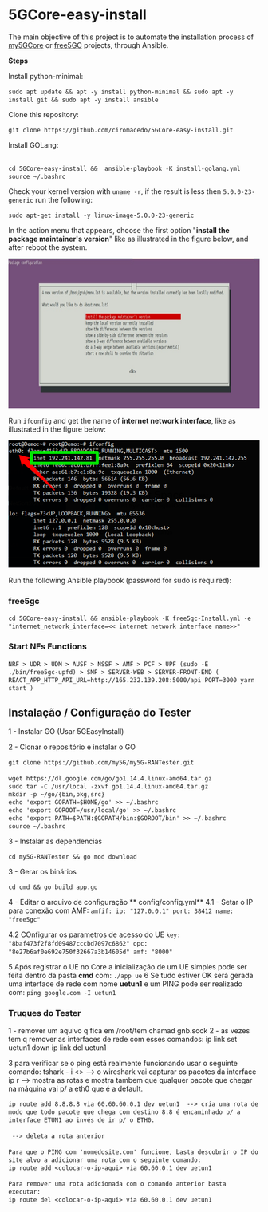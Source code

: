
# 5GCore-easy-install

The main objective of this project is to automate the installation process of [my5GCore](https://github.com/my5G/my5G-core) or [free5GC](https://github.com/free5gc/free5gc) projects, through Ansible.

**Steps**

Install python-minimal:
```
sudo apt update && apt -y install python-minimal && sudo apt -y install git && sudo apt -y install ansible
```


Clone this repository:
```
git clone https://github.com/ciromacedo/5GCore-easy-install.git
```

Install GOLang:
```

cd 5GCore-easy-install &&  ansible-playbook -K install-golang.yml
source ~/.bashrc
```

Check your kernel version with ```uname -r```, if the result is less then ```5.0.0-23-generic``` run the following:
```
sudo apt-get install -y linux-image-5.0.0-23-generic
```
In the action menu that appears, choose the first option "__install the package maintainer's version__" like as illustrated in the figure below, and after reboot the system.

<p align="center">
    <img src="imagens/kerner-5-0-23.jpeg" height="300"/> 
</p>

Run ```ifconfig``` and get the name of **internet network interface**, like as illustrated in the figure below:
<p align="center">
    <img src="imagens/if_config.png"/> 
</p>


Run the following Ansible playbook (password for sudo is required):

### free5gc
```
cd 5GCore-easy-install && ansible-playbook -K free5gc-Install.yml -e  "internet_network_interface=<< internet network interface name>>"
```

### Start NFs Functions
```
NRF > UDR > UDM > AUSF > NSSF > AMF > PCF > UPF (sudo -E ./bin/free5gc-upfd) > SMF > SERVER-WEB > SERVER-FRONT-END ( REACT_APP_HTTP_API_URL=http://165.232.139.208:5000/api PORT=3000 yarn start )
```

## Instalação / Configuração do Tester

1 - Instalar GO (Usar 5GEasyInstall)

2 - Clonar o repositório e instalar o GO
```
git clone https://github.com/my5G/my5G-RANTester.git

wget https://dl.google.com/go/go1.14.4.linux-amd64.tar.gz
sudo tar -C /usr/local -zxvf go1.14.4.linux-amd64.tar.gz
mkdir -p ~/go/{bin,pkg,src}
echo 'export GOPATH=$HOME/go' >> ~/.bashrc
echo 'export GOROOT=/usr/local/go' >> ~/.bashrc
echo 'export PATH=$PATH:$GOPATH/bin:$GOROOT/bin' >> ~/.bashrc
source ~/.bashrc
```

3 - Instalar as dependencias
```
cd my5G-RANTester && go mod download
```


3 - Gerar os binários
```
cd cmd && go build app.go
```

4 - Editar o arquivo de configuração ** config/config.yml**
4.1 - Setar o IP para conexão com AMF:
``
amfif:
  ip: "127.0.0.1"
  port: 38412
  name: "free5gc"
``

4.2 COnfigurar os parametros de acesso do UE
``
key: "8baf473f2f8fd09487cccbd7097c6862"
  opc: "8e27b6af0e692e750f32667a3b14605d"
  amf: "8000"
``

5 Após registrar o UE no Core a inicialização de um UE simples pode ser feita dentro da pasta **cmd** com:
``
./app ue
``
6 Se tudo estiver OK será gerada uma interface de rede com nome **uetun1** e um PING pode ser realizado com:
``
 ping google.com -I uetun1
``


### Truques do Tester
1 - remover um aquivo q fica em /root/tem chamad gnb.sock
2 - as vezes tem q remover as interfaces de rede com esses comandos:
    ip link set uetun1 down
    ip link del uetun1

3 para verificar se o ping está realmente funcionando usar o seguinte comando:
    tshark - i <<interface-rede>>   --> o wireshark vai capturar os pacotes da interface
    ip r --> mostra as rotas e mostra tambem que qualquer pacote que chegar na máquina vai p/ a eth0 que é a default.
    
    ip route add 8.8.8.8 via 60.60.60.0.1 dev uetun1  --> cria uma rota de modo que todo pacote que chega com destino 8.8 é encaminhado p/ a interface ETUN1 ao invés de ir p/ o ETH0.

     --> deleta a rota anterior

    Para que o PING com 'nomedosite.com' funcione, basta descobrir o IP do site alvo a adicionar uma rota com o seguinte comando:
    ip route add <colocar-o-ip-aqui> via 60.60.0.1 dev uetun1

    Para remover uma rota adicionada com o comando anterior basta executar:
    ip route del <colocar-o-ip-aqui> via 60.60.0.1 dev uetun1

    
